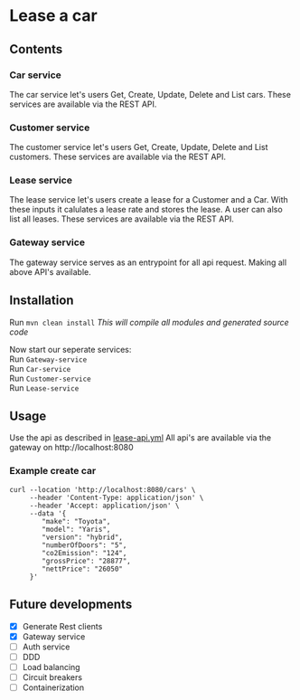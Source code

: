 # Lease a car

## Contents

### Car service

The car service let's users Get, Create, Update, Delete and List cars.
These services are available via the REST API.

### Customer service

The customer service let's users Get, Create, Update, Delete and List customers.
These services are available via the REST API.

### Lease service

The lease service let's users create a lease for a Customer and a Car.
With these inputs it calulates a lease rate and stores the lease.
A user can also list all leases.
These services are available via the REST API.

### Gateway service

The gateway service serves as an entrypoint for all api request. Making all above API's available.

## Installation

Run `mvn clean install`
_This will compile all modules and generated source code_

Now start our seperate services:\
Run `Gateway-service` \
Run `Car-service` \
Run `Customer-service` \
Run `Lease-service`

## Usage

Use the api as described in [lease-api.yml](ws/src/main/resources/lease-api.yml)
All api's are available via the gateway on http://localhost:8080

### Example create car

```
curl --location 'http://localhost:8080/cars' \
     --header 'Content-Type: application/json' \
     --header 'Accept: application/json' \
     --data '{
        "make": "Toyota",
        "model": "Yaris",
        "version": "hybrid",
        "numberOfDoors": "5",
        "co2Emission": "124",
        "grossPrice": "28877",
        "nettPrice": "26050"
     }'
```

## Future developments
- [x] Generate Rest clients
- [x] Gateway service
- [ ] Auth service
- [ ] DDD
- [ ] Load balancing
- [ ] Circuit breakers
- [ ] Containerization
